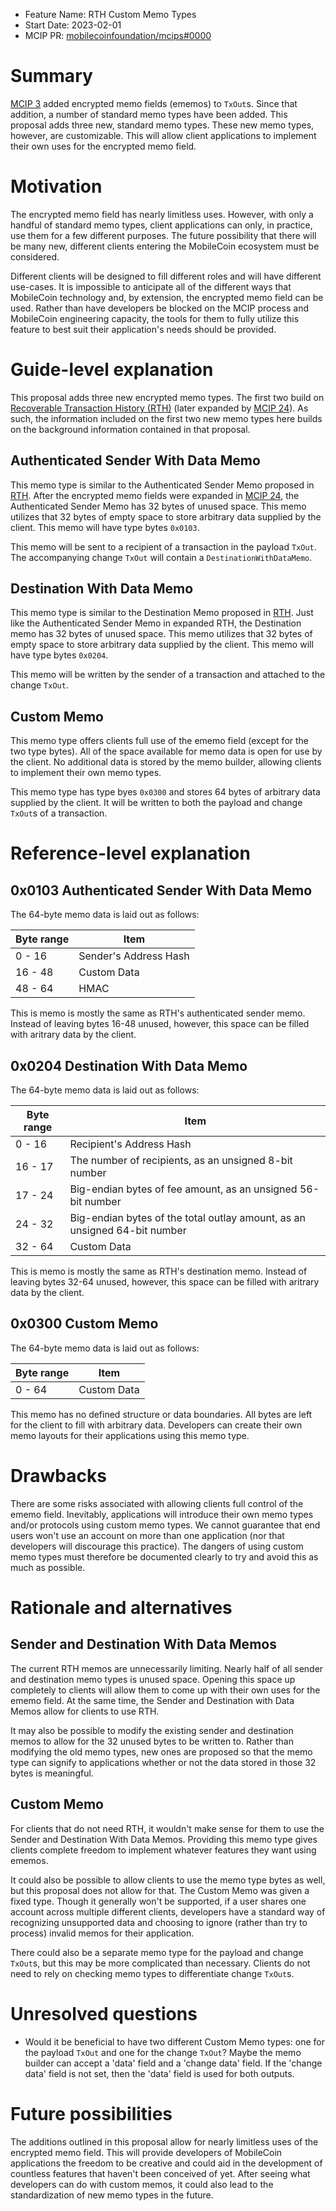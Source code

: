 - Feature Name: RTH Custom Memo Types
- Start Date: 2023-02-01
- MCIP PR: [mobilecoinfoundation/mcips#0000](https://github.com/mobilecoinfoundation/mcips/pull/0000)

# Summary
[summary]: #summary

[MCIP 3](https://github.com/mobilecoinfoundation/mcips/pull/3) added encrypted memo fields (ememos) to `TxOut`s. Since that addition, a number of standard memo types have been added. This proposal adds three new, standard memo types. These new memo types, however, are customizable. This will allow client applications to implement their own uses for the encrypted memo field.

# Motivation
[motivation]: #motivation

The encrypted memo field has nearly limitless uses. However, with only a handful of standard memo types, client applications can only, in practice, use them for a few different purposes. The future possibility that there will be many new, different clients entering the MobileCoin ecosystem must be considered.

Different clients will be designed to fill different roles and will have different use-cases. It is impossible to anticipate all of the different ways that MobileCoin technology and, by extension, the encrypted memo field can be used. Rather than have developers be blocked on the MCIP process and MobileCoin engineering capacity, the tools for them to fully utilize this feature to best suit their application's needs should be provided.

# Guide-level explanation
[guide-level-explanation]: #guide-level-explanation

This proposal adds three new encrypted memo types. The first two build on [Recoverable Transaction History (RTH)](https://github.com/mobilecoinfoundation/mcips/pull/4) (later expanded by [MCIP 24](https://github.com/mobilecoinfoundation/mcips/pull/24)). As such, the information included on the first two new memo types here builds on the background information contained in that proposal.

## Authenticated Sender With Data Memo

This memo type is similar to the Authenticated Sender Memo proposed in [RTH](https://github.com/mobilecoinfoundation/mcips/pull/4). After the encrypted memo fields were expanded in [MCIP 24](https://github.com/mobilecoinfoundation/mcips/pull/24), the Authenticated Sender Memo has 32 bytes of unused space. This memo utilizes that 32 bytes of empty space to store arbitrary data supplied by the client. This memo will have type bytes `0x0103`.

This memo will be sent to a recipient of a transaction in the payload `TxOut`. The accompanying change `TxOut` will contain a `DestinationWithDataMemo`.

## Destination With Data Memo

This memo type is similar to the Destination Memo proposed in [RTH](https://github.com/mobilecoinfoundation/mcips/pull/4). Just like the Authenticated Sender Memo in expanded RTH, the Destination memo has 32 bytes of unused space. This memo utilizes that 32 bytes of empty space to store arbitrary data supplied by the client. This memo will have type bytes `0x0204`.

This memo will be written by the sender of a transaction and attached to the change `TxOut`.

## Custom Memo

This memo type offers clients full use of the ememo field (except for the two type bytes). All of the space available for memo data is open for use by the client. No additional data is stored by the memo builder, allowing clients to implement their own memo types.

This memo type has type byes `0x0300` and stores 64 bytes of arbitrary data supplied by the client. It will be written to both the payload and change `TxOut`s of a transaction.

# Reference-level explanation
[reference-level-explanation]: #reference-level-explanation

## 0x0103 Authenticated Sender With Data Memo

The 64-byte memo data is laid out as follows:

| Byte range | Item |
| ---------- | ---- |
| 0 - 16     | Sender's Address Hash |
| 16 - 48    | Custom Data           |
| 48 - 64    | HMAC                  |

This is memo is mostly the same as RTH's authenticated sender memo. Instead of leaving bytes 16-48 unused, however, this space can be filled with aritrary data by the client.

## 0x0204 Destination With Data Memo

The 64-byte memo data is laid out as follows:

| Byte range | Item |
| ---------- | ---- |
| 0 - 16     | Recipient's Address Hash |
| 16 - 17    | The number of recipients, as an unsigned 8-bit number |
| 17 - 24    | Big-endian bytes of fee amount, as an unsigned 56-bit number |
| 24 - 32    | Big-endian bytes of the total outlay amount, as an unsigned 64-bit number |
| 32 - 64    | Custom Data                   |

This is memo is mostly the same as RTH's destination memo. Instead of leaving bytes 32-64 unused, however, this space can be filled with aritrary data by the client.

## 0x0300 Custom Memo

The 64-byte memo data is laid out as follows:

| Byte range | Item |
| ---------- | ---- |
| 0 - 64     | Custom Data           |

This memo has no defined structure or data boundaries. All bytes are left for the client to fill with arbitrary data. Developers can create their own memo layouts for their applications using this memo type.

# Drawbacks
[drawbacks]: #drawbacks

There are some risks associated with allowing clients full control of the ememo field. Inevitably, applications will introduce their own memo types and/or protocols using custom memo types. We cannot guarantee that end users won't use an account on more than one application (nor that developers will discourage this practice). The dangers of using custom memo types must therefore be documented clearly to try and avoid this as much as possible.

# Rationale and alternatives
[rationale-and-alternatives]: #rationale-and-alternatives

## Sender and Destination With Data Memos

The current RTH memos are unnecessarily limiting. Nearly half of all sender and destination memo types is unused space. Opening this space up completely to clients will allow them to come up with their own uses for the ememo field. At the same time, the Sender and Destination with Data Memos allow for clients to use RTH.

It may also be possible to modify the existing sender and destination memos to allow for the 32 unused bytes to be written to. Rather than modifying the old memo types, new ones are proposed so that the memo type can signify to applications whether or not the data stored in those 32 bytes is meaningful.

## Custom Memo

For clients that do not need RTH, it wouldn't make sense for them to use the Sender and Destination With Data Memos. Providing this memo type gives clients complete freedom to implement whatever features they want using ememos.

It could also be possible to allow clients to use the memo type bytes as well, but this proposal does not allow for that. The Custom Memo was given a fixed type. Though it generally won't be supported, if a user shares one account across multiple different clients, developers have a standard way of recognizing unsupported data and choosing to ignore (rather than try to process) invalid memos for their application.

There could also be a separate memo type for the payload and change `TxOut`s, but this may be more complicated than necessary. Clients do not need to rely on checking memo types to differentiate change `TxOut`s.

# Unresolved questions
[unresolved-questions]: #unresolved-questions

- Would it be beneficial to have two different Custom Memo types: one for the payload `TxOut` and one for the change `TxOut`? Maybe the memo builder can accept a 'data' field and a 'change data' field. If the 'change data' field is not set, then the 'data' field is used for both outputs.

# Future possibilities
[future-possibilities]: #future-possibilities

The additions outlined in this proposal allow for nearly limitless uses of the encrypted memo field. This will provide developers of MobileCoin applications the freedom to be creative and could aid in the development of countless features that haven't been conceived of yet. After seeing what developers can do with custom memos, it could also lead to the standardization of new memo types in the future.

